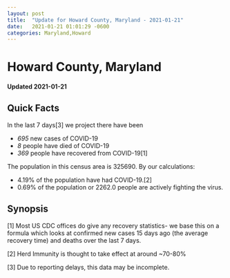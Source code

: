 ```yaml
---
layout: post
title:  "Update for Howard County, Maryland - 2021-01-21"
date:   2021-01-21 01:01:29 -0600
categories: Maryland,Howard
---
```


# Howard County, Maryland
#### Updated 2021-01-21

## Quick Facts

In the last 7 days[3] we project there have been
- *695* new cases of COVID-19
- *8* people have died of COVID-19
- *369* people have recovered from COVID-19[1]

The population in this census area is 325690. By our calculations:
- 4.19% of the population have had COVID-19.[2]
- 0.69% of the population or 2262.0 people are actively fighting the virus.

## Synopsis




[1] Most US CDC offices do give any recovery statistics- we base this on a formula which looks at confirmed new cases
15 days ago (the average recovery time) and deaths over the last 7 days.

[2] Herd Immunity is thought to take effect at around ~70-80%

[3] Due to reporting delays, this data may be incomplete.
 
    